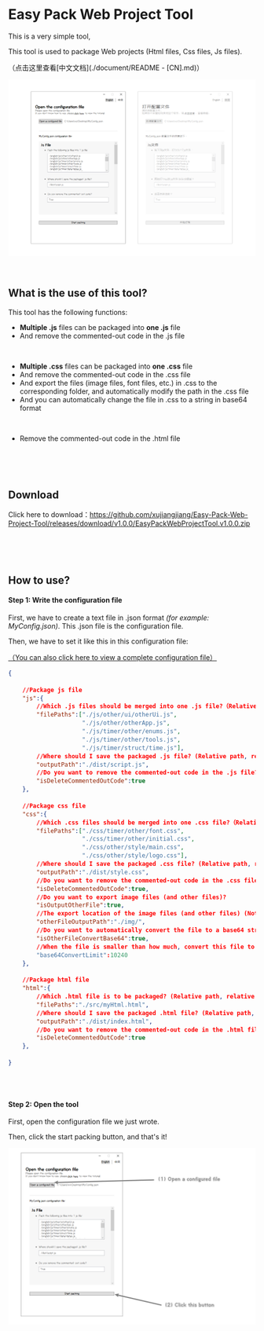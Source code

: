 # Easy Pack Web Project Tool

This is a very simple tool,

This tool is used to package Web projects (Html files, Css files, Js files).

（点击这里查看[中文文档](./document/README - [CN].md)）

![image1](./document/asset/image1.png)

<br/>

## What is the use of this tool?

This tool has the following functions:

- **Multiple .js** files can be packaged into **one .js** file
- And remove the commented-out code in the .js file

<br/>

- **Multiple .css** files can be packaged into **one .css** file
- And remove the commented-out code in the .css file
- And export the files (image files, font files, etc.) in .css to the corresponding folder, and automatically modify the path in the .css file
- And you can automatically change the file in .css to a string in base64 format

<br/>

- Remove the commented-out code in the .html file

<br/>

<br/>

<br/>

## Download

Click here to download：https://github.com/xujiangjiang/Easy-Pack-Web-Project-Tool/releases/download/v1.0.0/EasyPackWebProjectTool.v1.0.0.zip

<br/>

<br/>

<br/>

## How to use?

#### Step 1: Write the configuration file

First, we have to create a text file in .json format *(for example: MyConfig.json)*. This .json file is the configuration file.

Then, we have to set it like this in this configuration file:

[（You can also click here to view a complete configuration file）](./document/asset/example.json)

```json
{

	//Package js file
    "js":{
        //Which .js files should be merged into one .js file?（Relative path, relative to the path of this configuration file）（Starting from the first js, package in order）
        "filePaths":["./js/other/ui/otherUi.js",
                     "./js/other/otherApp.js",
                     "./js/timer/other/enums.js",
                     "./js/timer/other/tools.js",
                     "./js/timer/struct/time.js"],
        //Where should I save the packaged .js file? (Relative path, relative to the path of this configuration file)
        "outputPath":"./dist/script.js",
        //Do you want to remove the commented-out code in the .js file?
        "isDeleteCommentedOutCode":true
    },

    //Package css file
    "css":{
        //Which .css files should be merged into one .css file?（Relative path, relative to the path of this configuration file）（Starting from the first css, package in order）
        "filePaths":["./css/timer/other/font.css",
                     "./css/timer/other/initial.css",
                     "./css/other/style/main.css",
                     "./css/other/style/logo.css"],
        //Where should I save the packaged .css file? (Relative path, relative to the path of this configuration file)
        "outputPath":"./dist/style.css",
        //Do you want to remove the commented-out code in the .css file?
        "isDeleteCommentedOutCode":true,
        //Do you want to export image files (and other files)?
        "isOutputOtherFile":true,
        //The export location of the image files (and other files) (Note: this is a folder, it must be a relative path, which is relative to the Css.OutputPath property)
        "otherFileOutputPath":"./img/",
        //Do you want to automatically convert the file to a base64 string?
        "isOtherFileConvertBase64":true,
        //When the file is smaller than how much, convert this file to base64 string? (Unit: B)
        "base64ConvertLimit":10240
    },
    
    //Package html file
    "html":{
        //Which .html file is to be packaged? (Relative path, relative to the path of this configuration file)
        "filePaths":"./src/myHtml.html",
        //Where should I save the packaged .html file? (Relative path, relative to the path of this configuration file)
        "outputPath":"./dist/index.html",
        //Do you want to remove the commented-out code in the .html file?
        "isDeleteCommentedOutCode":true
    },

}


```

<br/>

<br/>

#### Step 2: Open the tool

First, open the configuration file we just wrote.

Then, click the start packing button, and that's it!

![image1](./document/asset/image2.png)





